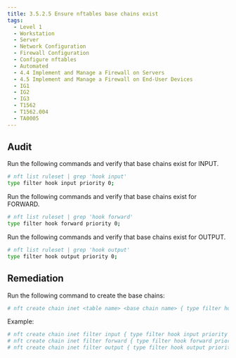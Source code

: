 ```yaml
---
title: 3.5.2.5 Ensure nftables base chains exist
tags:
  - Level 1
  - Workstation
  - Server
  - Network Configuration
  - Firewall Configuration
  - Configure nftables
  - Automated
  - 4.4 Implement and Manage a Firewall on Servers
  - 4.5 Implement and Manage a Firewall on End-User Devices
  - IG1
  - IG2
  - IG3
  - T1562
  - T1562.004
  - TA0005
---
```


## Audit
Run the following commands and verify that base chains exist for INPUT.
```bash
# nft list ruleset | grep 'hook input'
type filter hook input priority 0;
```

Run the following commands and verify that base chains exist for FORWARD.
```bash
# nft list ruleset | grep 'hook forward'
type filter hook forward priority 0;
```

Run the following commands and verify that base chains exist for OUTPUT.
```bash
# nft list ruleset | grep 'hook output'
type filter hook output priority 0;
```

## Remediation
Run the following command to create the base chains:
```bash
# nft create chain inet <table name> <base chain name> { type filter hook <(input|forward|output)> priority 0 \; }
```

Example:
```bash
# nft create chain inet filter input { type filter hook input priority 0 \; }
# nft create chain inet filter forward { type filter hook forward priority 0 \; }
# nft create chain inet filter output { type filter hook output priority 0 \; }
```
